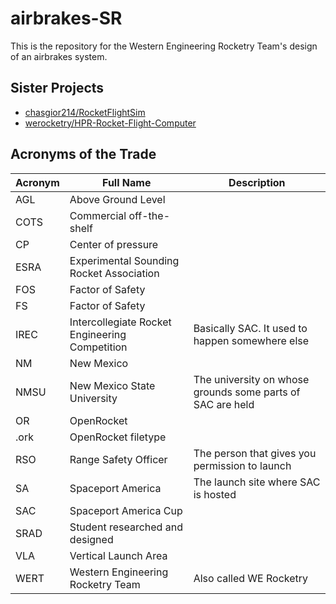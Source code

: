 # airbrakes-SR

This is the repository for the Western Engineering Rocketry Team's design of an airbrakes system.

## Sister Projects

- [chasgior214/RocketFlightSim](https://github.com/chasgior214/RocketFlightSim)
- [werocketry/HPR-Rocket-Flight-Computer](https://github.com/werocketry/HPR-Rocket-Flight-Computer)

## Acronyms of the Trade
| Acronym | Full Name                                 | Description                                                                          |
|---------|-------------------------------------------|--------------------------------------------------------------------------------------|
| AGL     | Above Ground Level                        |                                                                                      |
| COTS    | Commercial off-the-shelf                  |                                                                                      |
| CP      | Center of pressure                        |                                                                                      |
| ESRA    | Experimental Sounding Rocket Association  |                                                                                      |
| FOS     | Factor of Safety                          |                                                                                      |
| FS      | Factor of Safety                          |                                                                                      |
| IREC    | Intercollegiate Rocket Engineering Competition | Basically SAC. It used to happen somewhere else                                       |
| NM      | New Mexico                                |                                                                                      |
| NMSU    | New Mexico State University               | The university on whose grounds some parts of SAC are held                           |
| OR      | OpenRocket                                |                                                                                      |
| .ork    | OpenRocket filetype                       |                                                                                      |
| RSO     | Range Safety Officer                      | The person that gives you permission to launch                                       |
| SA      | Spaceport America                         | The launch site where SAC is hosted                                                  |
| SAC     | Spaceport America Cup                     |                                                                                      |
| SRAD    | Student researched and designed           |                                                                                      |
| VLA     | Vertical Launch Area                      |                                                                                      |
| WERT    | Western Engineering Rocketry Team         | Also called WE Rocketry                                                              |